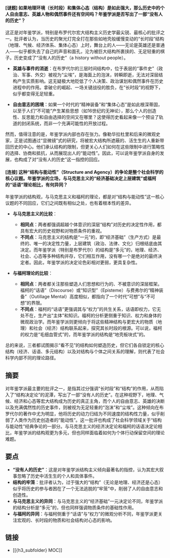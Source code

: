 #### [谜题] 如果地理环境（长时段）和集体心态（结构）是如此强大，那么历史中的个人自由意志、英雄人物和偶然事件还有空间吗？年鉴学派是否写出了一部“没有人的历史”？

这正是对年鉴学派，特别是布罗代尔宏大结构主义历史学最尖锐、最核心的批评之一。批评者认为，当历史的聚光灯完全打在那些如地壳般缓慢变动的“长时段”结构（地理、气候、经济体系、集体心态）上时，舞台上的人——无论是英雄还是普通人——似乎都失去了自己的声音和面孔，沦为被巨大结构所裹挟的、无足轻重的棋子。历史变成了“没有人的历史”（a history without people）。

- **英雄与事件的消逝**：在布罗代尔的三层时间结构中，位于表层的“事件史”（政治、军事、外交）被视为“尘埃”，是海面上的泡沫，转瞬即逝，无法对深层结构产生实质影响。这无疑极大地贬低了个人决策、政治谋划和偶然事件在历史进程中的作用。拿破仑的崛起、一场关键战役的胜负，在“长时段”的视野下，似乎都变得无足轻重。

- **自由意志的困境**：如果一个时代的“精神装备”和“集体心态”是如此根深蒂固，以至于人们“不可能”产生某些思想（如16世纪的无神论），那么个人的创造性、反思能力和自由选择的空间又在哪里？这使得历史看起来像一个预设了轨道的封闭系统，而非一个充满可能性的开放过程。

然而，值得注意的是，年鉴学派内部也存在张力。像勒华拉杜里和后来的微观史家，正是试图通过“显微镜”式的研究，将被宏大结构所遮蔽的、活生生的人重新带回历史的中心。他们承认结构的限制，但更关心人们如何在这些限制中进行策略性的选择、协商和抵抗，从而展现出人的“能动性”。因此，可以说年鉴学派自身的发展，也构成了对“没有人的历史”这一指控的回应。

#### [连接] 这种“结构与能动性”（Structure and Agency）的争论是整个社会科学的核心议题。年鉴学派的立场，与马克思主义的“经济基础决定上层建筑”或福柯的“话语”理论相比，有何异同？

年鉴学派的结构观，与马克思主义和福柯的理论，都是对“结构与能动性”这一核心议题的不同回应，它们之间既有相似之处，也有着根本性的差异。

- **与马克思主义的比较**：
    - **相同点**：两者都强调超越个体意识的深层“结构”对历史的决定性作用，都具有宏大的历史视野和对物质条件的重视。
    - **不同点**：马克思主义的结构是“一元”的，即“经济基础”（生产方式）是最终的、唯一的决定性力量，上层建筑（政治、法律、文化）归根结底由其决定。而年鉴学派（特别是布罗代尔）的结构是“多元”的，地理、经济、社会、心态等多种结构并存，它们相互作用，没有哪一个是绝对的最终决定者。因此，年鉴学派的决定论色彩相对更弱，更具复杂性。

- **与福柯理论的比较**：
    - **相同点**：两者都关注那些塑造人们思想和行为的、不被意识的深层框架。福柯的“话语”（Discourse）或“知识型”（Episteme）与费弗尔的“精神装备”（Outillage Mental）高度相似，都指向了一个时代“可想”与“不可想”的界限。
    - **不同点**：福柯的“话语”更强调其与“权力”的共生关系，话语即权力，它无处不在，生产出“主体”和知识。福柯的分析更侧重于知识、权力和身体的微观政治学。而年鉴学派则更倾向于将这些精神结构与更宏大的物质（地理）和社会（经济）结构联系起来，探究其长时段的根源。可以说，福柯的权力是“毛细血管式”的，而年鉴学派的结构是“地壳板块式”的。

总的来说，三者都试图揭示“看不见”的结构如何塑造历史，但它们各自锁定的核心结构（经济、话语、多元结构）以及对结构与个体之间关系的理解，则代表了社会科学内部不同的理论路径。

## 摘要

对年鉴学派最主要的批评之一，是指其过分强调“长时段”和“结构”的作用，从而陷入了“结构决定论”的泥潭，写出了一部“没有人的历史”。在这种视野下，地理、气候、经济和心态等宏大结构成为历史的真正主角，而个人的自由意志、英雄的决断以及充满偶然性的历史事件，则被视为无足轻重的“泡沫”和“尘埃”。这种倾向在布罗代尔的著作中尤为明显，他将历史的动力归结为不同速度的结构性力量，似乎削弱了人类作为历史创造者的“能动性”。这一批评也构成了社会科学领域关于“结构与能动性”经典争论的一部分。与马克思主义的经济决定论和福柯的话语决定论相比，年鉴学派的结构观更为多元，但也同样面临着如何为个体行动保留空间的理论难题。

## 要点

- **“没有人的历史”**：这是对年鉴学派结构主义倾向最著名的指控，认为其宏大叙事忽略了历史中活生生的个人和具体事件。
- **结构的牢笼**：批评者认为，过于强大的“结构”（无论是地理、经济还是心态）似乎将历史的参与者困在了一个无法逃脱的“牢笼”中，削弱了人的自由意志和创造性。
- **与马克思主义的异同**：与马克思主义的“经济基础”一元决定论不同，年鉴学派的结构分析是“多元”的，但也同样强调物质条件的基础性作用。
- **与福柯的异同**：与福柯侧重于“话语”与“权力”的微观分析不同，年鉴学派更关注宏观的、长时段的物质和社会结构对心态的影响。

## 链接

- [[{h3_subfolder} MOC]]
